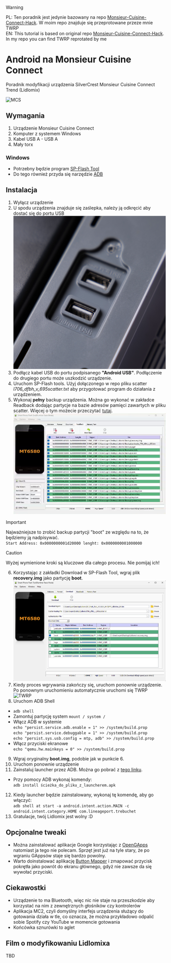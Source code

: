 > [!WARNING]
> PL: Ten poradnik jest jedynie bazowany na repo [Monsieur-Cuisine-Connect-Hack](https://github.com/EliasKotlyar/Monsieur-Cuisine-Connect-Hack). W moim repo znajduje się przeprotowane przeze mnie TWRP\
> EN: This tutorial is based on original repo [Monsieur-Cuisine-Connect-Hack](https://github.com/EliasKotlyar/Monsieur-Cuisine-Connect-Hack). In my repo you can find TWRP reprotated by me


# Android na Monsieur Cuisine Connect
Poradnik modyfikacji urządzenia SilverCrest Monsieur Cuisine Connect Trend (Lidlomix)

![MCS](/assets/mcs.png)

## Wymagania
1. Urządzenie Monsieur Cuisine Connect
2. Komputer z systemem Windows
3. Kabel USB A - USB A
4. Mały torx 

### Windows 
* Potrzebny będzie program [SP-Flash Tool](https://spflashtool.com/)
* Do tego również przyda się narzędzie [ADB](https://xdaforums.com/t/tool-minimal-adb-and-fastboot-2-9-18.2317790/) 

## Instalacja 

1. Wyłącz urządzenie
2. U spodu urządzenia znajduje się zaślepka, należy ją odkręcić aby dostać się do portu USB 
![USB](/assets/usb.png)
3. Podłącz kabel USB do portu podpisanego **"Android USB"**. Podłączenie do drugiego portu może uszkodzić urządzenie. 
4. Uruchom SP-Flash tools. Użyj dołączonego w repo pliku scatter *l706_dfbh_v_695scatter.txt* aby przygotować program do działania z urządzeniem. 
5. Wykonaj **pełny** backup urządzenia. Można go wykonać w zakładce Readback dodając partycje na bazie adresów pamięci zawartych w pliku scatter. Więcej o tym możecie przeczytać [tutaj](https://www.hovatek.com/forum/thread-526.html).
![Backup](/assets/backup.png)

> [!IMPORTANT]
> Najważniejsze to zrobić backup partycji "boot" ze względu na to, że będziemy ją nadpisywać. \
>``Start Address: 0x0000000001d20000 lenght: 0x0000000001000000``

> [!CAUTION]
> Wyżej wymienione kroki są kluczowe dla całego procesu. Nie pomijaj ich!

6. Korzystając z zakładki Download w SP-Flash Tool, wgraj plik **recovery.img** jako partycję **boot**. 
![Flash boot](/assets/boot.png)
7. Kiedy proces wgrywania zakończy się, uruchom ponownie urządzenie. Po ponownym uruchomieniu automatycznie uruchomi się TWRP
![TWRP](/assets/twrp.png)
8. Uruchom ADB Shell 
* ``adb shell``
* Zamontuj partycję system ``mount / system /``
* Włącz ADB w systemie\
``echo "persist.service.adb.enable = 1" >> /system/build.prop``\
``echo "persist.service.debuggable = 1" >> /system/build.prop``\
``echo "persist.sys.usb.config = mtp, adb" >> /system/build.prop``
* Włącz przyciski ekranowe\
``echo "qemu.hw.mainkeys = 0" >> /system/build.prop``
9. Wgraj oryginalny **boot.img**, podobie jak w punkcie 6.
10. Uruchom ponownie urządzenie 
11. Zainstaluj launcher przez ADB. Można go pobrać z [tego linku](https://www.apkmirror.com/apk/cyanogenmod/trebuchet-2/trebuchet-2-8-1-0-16-release/trebuchet-8-1-0-16-android-apk-download/).
* Przy pomocy ADB wykonaj komendy:\
``adb install ścieżka_do_pliku_z_launcherem.apk``
12. Kiedy launcher będzie zainstalowany, wykonaj tę komendę, aby go włączyć:\
``adb shell at start -a android.intent.action.MAIN -c android.intent.category.HOME com.lineageport.trebuchet``
13. Gratulacje, twój Lidlomix jest wolny :D

## Opcjonalne tweaki 

* Można zainstalować aplikacje Google korzystając z [OpenGApps](https://opengapps.org/) natomiast ja tego nie polecam. Sprzęt jest już na tyle stary, że po wgraniu GAppsów staje się bardzo powolny. 
* Warto doinstalować aplikację [Button Mapper](https://www.apkmirror.com/apk/flar2/button-mapper-remap-your-keys/button-mapper-remap-your-keys-3-35-release/) i zmapować przycisk pokrętła jako powrót do ekranu głównego, gdyż nie zawsze da się wywołać przyciski.

## Ciekawostki

* Urządzenie to ma Bluetooth, więc nic nie staje na przeszkodzie aby korzystać na nim z zewnętrznych głośników czy kontrolerów
* Aplikacja MC2, czyli domyślny interfejs urządzenia służący do gotowania działa w tle, co oznacza, że można przykładowo odpalić sobie Spotify czy YouTube w momencie gotowania
* Końcówka sznurówki to aglet 

## Film o modyfikowaniu Lidlomixa
TBD